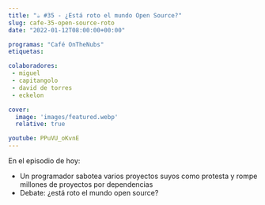 ```yaml
---
title: "☕️ #35 - ¿Está roto el mundo Open Source?"
slug: cafe-35-open-source-roto
date: "2022-01-12T08:00:00+00:00"

programas: "Café OnTheNubs"
etiquetas:

colaboradores:
 - miguel
 - capitangolo
 - david de torres
 - eckelon

cover:
  image: 'images/featured.webp'
  relative: true

youtube: PPuVU_oKvnE
---
```


En el episodio de hoy:
- Un programador sabotea varios proyectos suyos como protesta y rompe millones de proyectos por dependencias
- Debate: ¿está roto el mundo open source?
